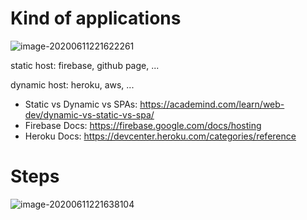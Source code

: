 # Kind of applications

![image-20200611221622261](C:\Users\ASUS\AppData\Roaming\Typora\typora-user-images\image-20200611221622261.png)

static host: firebase, github page, ...

dynamic host: heroku, aws, ...

- Static vs Dynamic vs SPAs: https://academind.com/learn/web-dev/dynamic-vs-static-vs-spa/
- Firebase Docs: https://firebase.google.com/docs/hosting
- Heroku Docs: https://devcenter.heroku.com/categories/reference

# Steps

![image-20200611221638104](C:\Users\ASUS\AppData\Roaming\Typora\typora-user-images\image-20200611221638104.png)